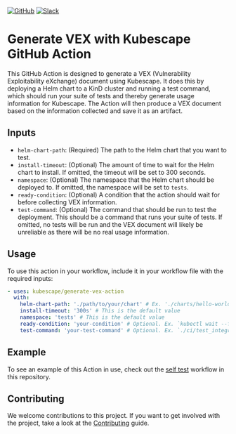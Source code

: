[![GitHub](https://img.shields.io/github/license/kubescape/generate-vex-action)](https://github.com/kubescape/generate-vex-action/blob/master/LICENSE)
[![Slack](https://img.shields.io/badge/slack-kubescape-blueviolet?logo=slack)](https://cloud-native.slack.com/archives/C04EY3ZF9GE)

# Generate VEX with Kubescape GitHub Action

This GitHub Action is designed to generate a VEX (Vulnerability Exploitability
eXchange) document using Kubescape. It does this by deploying a Helm chart to a
KinD cluster and running a test command, which should run your suite of tests
and thereby generate usage information for Kubescape. The Action will then
produce a VEX document based on the information collected and save it as an
artifact.

## Inputs

- `helm-chart-path`: (Required) The path to the Helm chart that you want to
  test.
- `install-timeout`: (Optional) The amount of time to wait for the Helm chart
  to install. If omitted, the timeout will be set to 300 seconds.
- `namespace`: (Optional) The namespace that the Helm chart should be deployed
  to. If omitted, the namespace will be set to `tests`.
- `ready-condition`: (Optional) A condition that the action should wait for
  before collecting VEX information.
- `test-command`: (Optional) The command that should be run to test the
  deployment. This should be a command that runs your suite of tests. If
  omitted, no tests will be run and the VEX document will likely be unreliable
  as there will be no real usage information.

## Usage

To use this action in your workflow, include it in your workflow file with the required inputs:

```yaml
- uses: kubescape/generate-vex-action
  with:
    helm-chart-path: './path/to/your/chart' # Ex. './charts/hello-world'
    install-timeout: '300s' # This is the default value
    namespace: 'tests' # This is the default value
    ready-condition: 'your-condition' # Optional. Ex. `kubectl wait --for=condition=ready pod -l app.kubernetes.io/name=hello-world --timeout=300s -n tests`
    test-command: 'your-test-command' # Optional. Ex. `./ci/test_integration.sh`
```

## Example

To see an example of this Action in use, check out the [self test](./.github/workflows/self-test.yml) workflow in this repository.

## Contributing

We welcome contributions to this project. If you want to get involved with the project, take a look at the [Contributing](./CONTRIBUTING.md) guide.
